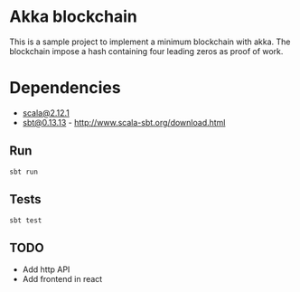 # Akka blockchain

This is a sample project to implement a minimum blockchain with akka.
The blockchain impose a hash containing four leading zeros as proof of work.

# Dependencies

- scala@2.12.1
- sbt@0.13.13 - http://www.scala-sbt.org/download.html

## Run

    sbt run

## Tests

    sbt test

## TODO

- Add http API
- Add frontend in react
